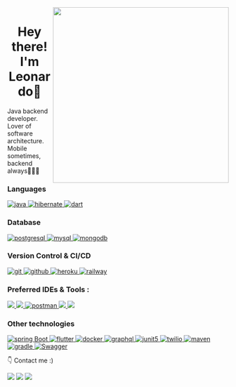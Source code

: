 <img src="https://raw.githubusercontent.com/MicaelliMedeiros/micaellimedeiros/master/image/computer-illustration.png" min-width="400px" max-width="400px" width="400px" align="right">
<h1 align="center">Hey there! I'm Leonardo👋</h1>
<p align="left"> 
  Java backend developer. Lover of software architecture. Mobile sometimes, backend always🧑🏻‍💻
</p>

<h3 align="left">Languages</h3>

<p align="left">
<a href="https://www.java.com" target="_blank">
<img src="https://img.shields.io/badge/java-%23ED8B00.svg?style=for-the-badge&logo=openjdk&logoColor=white"
alt="java"/>
</a>
<a href="https://kotlinlang.org" target="_blank"> 
    <img src="https://img.shields.io/badge/kotlin-%237F52FF.svg?style=for-the-badge&logo=kotlin&logoColor=white" alt="hibernate " /> 
  </a>
<a href="https://www.dart.dev" target="_blank">
<img src="https://img.shields.io/badge/dart-%230175C2.svg?style=for-the-badge&logo=dart&logoColor=white"
alt="dart"/>
</a>
</p>

<h3 align="left">Database</h3>
<p align="left ">

  <a href="https://www.postgresql.org" target="_blank"> 
    <img src="https://img.shields.io/badge/postgreSQL-4169E1.svg?style=for-the-badge&logo=postgresql&logoColor=white"
      alt="postgresql"/> 
  </a>

  <a href="https://www.mysql.com"> 
    <img src="https://img.shields.io/badge/MySQL-005C84?style=for-the-badge&logo=mysql&logoColor=white"
      alt="mysql"/> 
  </a>
  <a href="https://www.mongodb.com/" target="_blank"> 
    <img src="https://img.shields.io/badge/mongodb-47A248.svg?style=for-the-badge&logo=mongodb&logoColor=white"
      alt="mongodb"/> 
  </a>
</p>

<h3 align="left">Version Control & CI/CD</h3>
<p align="left">
  <a href="https://git-scm.com/" target="_blank">
    <img src="https://img.shields.io/badge/git-F05032.svg?style=for-the-badge&logo=git&logoColor=white"
      alt="git"/>
  </a>
  <a href="https://github.com/ELanza-48" target="_blank">
    <img src="https://img.shields.io/badge/github-181717.svg?style=for-the-badge&logo=github&logoColor=white" alt="github" />
  </a>

 <a href="https://www.heroku.com/" target="_blank">
    <img src="https://img.shields.io/badge/Heroku-430098?style=for-the-badge&logo=heroku&logoColor=white"
      alt="heroku"/>
  </a>
<a href="https://www.railway.com/" target="_blank">
    <img src="https://img.shields.io/badge/Railway-131415?style=for-the-badge&logo=railway&logoColor=white"
      alt="railway"/>
  </a>
</p>


<h3 align="left">Preferred IDEs  & Tools :</h3>
<p align="left">

  <a href="https://intellij-support.jetbrains.com/hc/en-us" target="_blank">
    <img src="https://img.shields.io/badge/IntelliJ_IDEA-000000.svg?style=for-the-badge&logo=intellij-idea&logoColor=white" />
  </a>
<a href="https://developer.apple.com/xcode/" target="_blank">
    <img src="https://img.shields.io/badge/Xcode-007ACC?style=for-the-badge&logo=Xcode&logoColor=white" />
  </a>
  <a href="https://www.postman.com"> 
    <img src="https://img.shields.io/badge/postman-FF6C37.svg?style=for-the-badge&logo=postman&logoColor=white" alt="postman"/>
  </a> 
<a href="https://www.studio3t.com"> 
    <img src="https://img.shields.io/static/v1?style=for-the-badge&message=Studio+3T&color=17AF66&logo=Studio+3T&logoColor=FFFFFF&label="/>
  </a>
<a href="https://www.dbeaver.io"> 
    <img src="https://img.shields.io/static/v1?style=for-the-badge&message=DBeaver&color=%23352924&logo=d&logoColor=FFFFFF&label="/>
  </a>
</p>

<h3 align="left">Other technologies</h3>
<p align="= left">
  <a href="https://spring.io/" target="_blank"> 
    <img src="https://img.shields.io/badge/spring%20boot-6DB33F.svg?style=for-the-badge&logo=springboot&logoColor=white" alt="spring Boot" /> 
  </a>
<a href="https://www.fluttter.dev" target="_blank">
<img src="https://img.shields.io/badge/Flutter-02569B?style=for-the-badge&logo=flutter&logoColor=white"
alt="flutter"/>
</a>
  </a> 
    <a href="https://www.docker.com/" target="_blank">
    <img src="https://img.shields.io/badge/docker-2496ED.svg?style=for-the-badge&logo=docker&logoColor=white"
      alt="docker"/>
   <a href="https://graphql.org" target="_blank">
    <img src="https://img.shields.io/badge/graphql-E10098.svg?style=for-the-badge&logo=graphql&logoColor=white" alt="graphql" />
  </a>  
  <a href="https://junit.org/junit5/" target="_blank"> 
    <img src="https://img.shields.io/badge/junit-25A162.svg?style=for-the-badge&logo=junit5&logoColor=white" alt="junit5" /> 
  
  </a>
<a href="https://www.twilio.com/" target="_blank">
    <img src="https://img.shields.io/badge/Twilio-F22F46?style=for-the-badge&logo=Twilio&logoColor=white"
      alt="twilio"/>
  </a><a href="https://maven.apache.org" target="_blank">
    <img src="https://img.shields.io/badge/apache_maven-C71A36?style=for-the-badge&logo=apachemaven&logoColor=white"
      alt="maven"/>
  </a>
<a href="https://gradle.org">
    <img src="https://img.shields.io/badge/gradle-02303A?style=for-the-badge&logo=gradle&logoColor=white"
      alt="gradle"/>
  </a>
<a href="https://swagger.io">
    <img src="https://img.shields.io/badge/Swagger-85EA2D?style=for-the-badge&logo=Swagger&logoColor=white"
      alt="Swagger"/>
  </a>
</p>

<p align="left">
  👇 Contact me :)
</p>

<p align="left">
  <a href="mailto:dev.leonardocastro@gmail.com" alt="Gmail">
  <img src="https://img.shields.io/badge/-Gmail-FF0000?style=flat-square&labelColor=FF0000&logo=gmail&logoColor=white&link=LINK-DO-SEU-GMAIL" /></a>

  <a href="https://www.linkedin.com/in/leonardo-de-castro-dev/" alt="LinkedIn">
  <img src="https://img.shields.io/badge/-Linkedin-0e76a8?style=flat-square&logo=Linkedin&logoColor=white&link=LINK-DO-SEU-LINKEDIN" /></a>

  <a href="https://instagram.com/loounardo?igshid=YTQwZjQ0NmI0OA==" alt="Instagram">
  <img src="https://img.shields.io/badge/-Instagram-DF0174?style=flat-square&labelColor=DF0174&logo=instagram&logoColor=white&link=LINK-DO-SEU-INSTAGRAM"/></a>
</p>
